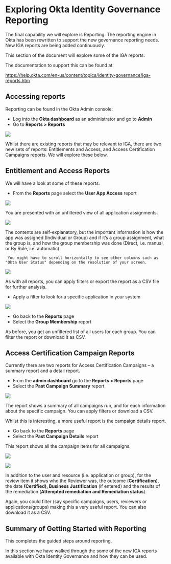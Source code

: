 # Exploring Okta Identity Governance Reporting

The final capability we will explore is Reporting. The reporting engine in Okta has been rewritten to support the new governance reporting needs. New IGA reports are being added continuously.

This section of the document will explore some of the IGA reports.

The documentation to support this can be found at:

https://help.okta.com/en-us/content/topics/identity-governance/iga-reports.htm

## Accessing reports
Reporting can be found in the Okta Admin console:
- Log into the **Okta dashboard** as an administrator and go to **Admin**
- Go to **Reports > Reports**

![](https://raw.githubusercontent.com/Youssefmadani/OIG-Lab/main/Images/step6-1.png)

Whilst there are existing reports that may be relevant to IGA, there are two new sets of reports: Entitlements and Access, and Access Certification Campaigns reports. We will explore these below.

## Entitlement and Access Reports
We will have a look at some of these reports.
- From the **Reports** page select the **User App Access** report

![](https://raw.githubusercontent.com/Youssefmadani/OIG-Lab/main/Images/step6-2.png)

You are presented with an unfiltered view of all application assignments.

![](https://raw.githubusercontent.com/Youssefmadani/OIG-Lab/main/Images/step6-3.png)

The contents are self-explanatory, but the important information is how the app was assigned (Individual or Group) and if it’s a group assignment, what the group is, and how the group membership was done (Direct, i.e. manual, or By Rule, i.e. automatic).

` You might have to scroll horizontally to see other columns such as "Okta User Status" depending on the resolution of your screen.`

![](https://raw.githubusercontent.com/Youssefmadani/OIG-Lab/main/Images/step6-4.png)

As with all reports, you can apply filters or export the report as a CSV file for further analysis.

- Apply a filter to look for a specific application in your system

![](https://raw.githubusercontent.com/Youssefmadani/OIG-Lab/main/Images/step6-5.png)

- Go back to the **Reports** page
- Select the **Group Membership** report

As before, you get an unfiltered list of all users for each group. You can filter the report or download it as CSV.

## Access Certification Campaign Reports

Currently there are two reports for Access Certification Campaigns – a summary report and a detail report.

- From the **admin dashboard** go to the **Reports > Reports** page
- Select the **Past Campaign Summary** report

![](https://raw.githubusercontent.com/Youssefmadani/OIG-Lab/main/Images/step6-6.png)

The report shows a summary of all campaigns run, and for each information about the specific campaign. You can apply filters or download a CSV.

Whilst this is interesting, a more useful report is the campaign details report.

- Go back to the **Reports** page
- Select the **Past Campaign Details** report

This report shows all the campaign items for all campaigns.

![](https://raw.githubusercontent.com/Youssefmadani/OIG-Lab/main/Images/step6-7.png)

![](https://raw.githubusercontent.com/Youssefmadani/OIG-Lab/main/Images/step6-8.png)

In addition to the user and resource (i.e. application or group), for the review item it shows who the Reviewer was, the outcome (**Certification**), the date **(Certified), Business Justification** (if entered) and the results of the remediation (**Attempted remediation and Remediation status**).

Again, you could filter (say specific campaigns, users, reviewers or applications/groups) making this a very useful report. You can also download it as a CSV.

## Summary of Getting Started with Reporting

This completes the guided steps around reporting.

In this section we have walked through the some of the new IGA reports available with Okta Identity Governance and how they can be used.